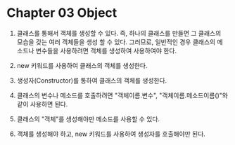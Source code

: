 # Chapter 03 Object
1. 클래스를 통해서 객체를 생성할 수 있다. 즉, 하나의 클래스를 만들면 그 클래스의 모습을 갖는 여러 객체들을 생성 할 수 있다. 
   그러므로, 일반적인 경우 클래스의 메소드나 변수들을 사용하려면 객체를 생성하여 사용하여야 한다.

2. new 키워드를 사용하여 클래스의 객체를 생성한다.

3. 생성자(Constructor)를 통하여 클래스의 객체를 생성한다.

4. 클래스의 변수나 메소드를 호출하려면 "객체이름.변수", "객체이름.메소드이름()"와 같이 사용하면 된다.

5. 클래스의 "객체"를 생성해야만 메소드를 사용할 수 있다. 

6. 객체를 생성해야 하고, new 키워드를 사용하여 생성자를 호출해야만 된다.
